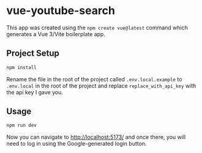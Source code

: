 # vue-youtube-search

This app was created using the `npm create vue@latest` command which generates a Vue 3/Vite boilerplate app.

## Project Setup

```sh
npm install
```

Rename the file in the root of the project called `.env.local.example` to `.env.local` in the root of the project and replace `replace_with_api_key` with the api key I gave you.

## Usage

```sh
npm run dev
```

Now you can navigate to [http://localhost:5173/](http://localhost:5173/) and once there, you will need to log in using the Google-generated login button.